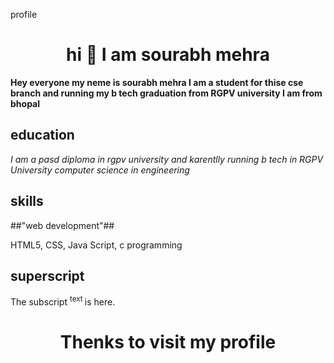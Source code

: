 profile
<h1 align ="center">hi 👋 I am sourabh mehra</h1>

**Hey everyone my neme is sourabh mehra 
I am a student for thise cse branch
and running my b tech graduation from RGPV university
I am from bhopal**

## education 

*I am a pasd diploma in rgpv university
and karentlly running b tech in RGPV University
computer science in engineering*


## skills 

##"web development"##

HTML5, CSS, Java Script, c programming


## superscript

The subscript <sup> text </sup> is here.
<h1 align ="center">Thenks to visit my profile</h1>

